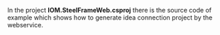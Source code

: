 In the project __IOM.SteelFrameWeb.csproj__ there is the source code of example which shows how to generate idea connection project by the webservice.